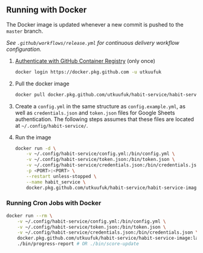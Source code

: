 ## Running with Docker
The Docker image is updated whenever a new commit is pushed to the `master` branch.

*See `.github/workflows/release.yml` for continuous delivery workflow configuration.*

1. [Authenticate with GitHub Container Registry](https://docs.github.com/en/free-pro-team@latest/packages/guides/configuring-docker-for-use-with-github-packages#authenticating-to-github-packages) (only once)
    ```sh
    docker login https://docker.pkg.github.com -u utkuufuk
    ```

2. Pull the docker image
    ```sh
    docker pull docker.pkg.github.com/utkuufuk/habit-service/habit-service-image:latest
    ```

3. Create a `config.yml` in the same structure as `config.example.yml`, as well as `credentials.json` and `token.json` files for Google Sheets authentication. The following steps assumes that these files are located at `~/.config/habit-service/`.

4. Run the image
    ```sh
    docker run -d \
        -v ~/.config/habit-service/config.yml:/bin/config.yml \
        -v ~/.config/habit-service/token.json:/bin/token.json \
        -v ~/.config/habit-service/credentials.json:/bin/credentials.json \
        -p <PORT>:<PORT> \
        --restart unless-stopped \
        --name habit_service \
        docker.pkg.github.com/utkuufuk/habit-service/habit-service-image:latest
    ```

### Running Cron Jobs with Docker
```sh
docker run --rm \
    -v ~/.config/habit-service/config.yml:/bin/config.yml \
    -v ~/.config/habit-service/token.json:/bin/token.json \
    -v ~/.config/habit-service/credentials.json:/bin/credentials.json \
    docker.pkg.github.com/utkuufuk/habit-service/habit-service-image:latest \
    ./bin/progress-report # OR ./bin/score-update
```
